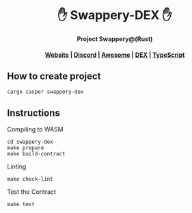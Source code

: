 <div align="center">
  <!-- <img height="170" src="http://github.com/project-serum/awesome-serum/blob/master/logo-serum.png?raw=true" /> -->

  <h1>✋ Swappery-DEX ✋</h1>

  <p>
    <strong>Project Swappery@(Rust) </strong>
  </p>

  <!-- <p>
    <a href="https://travis-ci.com/project-serum/serum-dex"><img alt="Build Status" src="https://travis-ci.com/project-serum/serum-dex.svg?branch=master" /></a>
    <a href="https://discord.com/channels/739225212658122886"><img alt="Discord Chat" src="https://img.shields.io/discord/739225212658122886?color=blueviolet" /></a>
    <a href="https://opensource.org/licenses/Apache-2.0"><img alt="License" src="https://img.shields.io/github/license/project-serum/serum-dex?color=blue" /></a>
  </p> -->

  <h4>
    <a href="">Website</a>
    <span> | </span>
    <a href="">Discord</a>
    <span> | </span>
    <a href="">Awesome</a>
    <span> | </span>
    <a href="">DEX</a>
    <span> | </span>
    <a href="">TypeScript</a>
  </h4>
</div>

## How to create project
```
cargo casper swappery-dex
```

## Instructions

Compiling to WASM
```
cd swappery-dex
make prepare
make build-contract
```

Linting
```
make check-lint
```

Test the Contract
```
make test
```